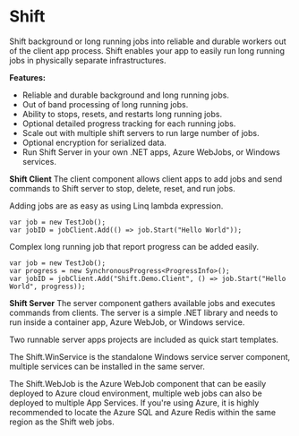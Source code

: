 # Shift
Shift background or long running jobs into reliable and durable workers out of the client app process. Shift enables your app to easily run long running jobs in physically separate infrastructures. 

**Features:**
- Reliable and durable background and long running jobs.
- Out of band processing of long running jobs. 
- Ability to stops, resets, and restarts long running jobs.
- Optional detailed progress tracking for each running jobs.
- Scale out with multiple shift servers to run large number of jobs.
- Optional encryption for serialized data.
- Run Shift Server in your own .NET apps, Azure WebJobs, or Windows services. 

**Shift Client**
The client component allows client apps to add jobs and send commands to Shift server to stop, delete, reset, and run jobs.

Adding jobs are as easy as using Linq lambda expression.
```
var job = new TestJob();
var jobID = jobClient.Add(() => job.Start("Hello World"));
```

Complex long running job that report progress can be added easily.
```
var job = new TestJob();
var progress = new SynchronousProgress<ProgressInfo>();
var jobID = jobClient.Add("Shift.Demo.Client", () => job.Start("Hello World", progress));
```

**Shift Server**
The server component gathers available jobs and executes commands from clients. The server is a simple .NET library and needs to run inside a container app, Azure WebJob, or Windows service. 

Two runnable server apps projects are included as quick start templates. 

The Shift.WinService is the standalone Windows service server component, multiple services can be installed in the same server. 

The Shift.WebJob is the Azure WebJob component that can be easily deployed to Azure cloud environment, multiple web jobs can also be deployed to multiple App Services. If you're using Azure, it is highly recommended to locate the Azure SQL and Azure Redis within the same region as the Shift web jobs.

